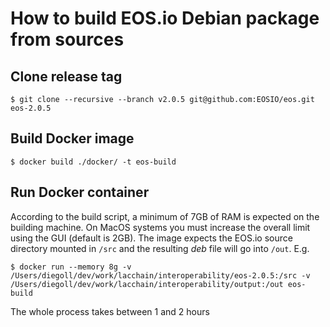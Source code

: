 # How to build EOS.io Debian package from sources

## Clone release tag
```shell
$ git clone --recursive --branch v2.0.5 git@github.com:EOSIO/eos.git eos-2.0.5
```

## Build Docker image
```shell
$ docker build ./docker/ -t eos-build
```

## Run Docker container
According to the build script, a minimum of 7GB of RAM is expected on the building machine. On MacOS systems you must increase the overall limit using the GUI (default is 2GB).
The image expects the EOS.io source directory mounted in `/src` and the resulting _deb_ file will go into `/out`. E.g.
```shell
$ docker run --memory 8g -v /Users/diegoll/dev/work/lacchain/interoperability/eos-2.0.5:/src -v /Users/diegoll/dev/work/lacchain/interoperability/output:/out eos-build
```
The whole process takes between 1 and 2 hours
